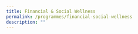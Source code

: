 ```yaml
---
title: Financial & Social Wellness
permalink: /programmes/financial-social-wellness
description: ""
---
```


